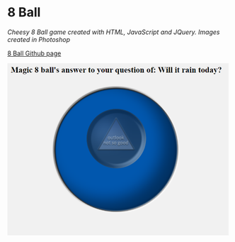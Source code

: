 # 8 Ball
*Cheesy 8 Ball game created with HTML, JavaScript and JQuery. Images created in Photoshop*

[8 Ball Github page](https://von-amari.github.io/8ball/)

<img src="8ballscreen.png" width="500">
